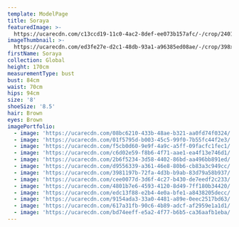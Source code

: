 ```yaml
---
template: ModelPage
title: Soraya
featuredImage: >-
  https://ucarecdn.com/c13ccd19-11c0-4ac2-8def-ee073b157afc/-/crop/2401x1119/0,413/-/preview/
imageThumbnail: >-
  https://ucarecdn.com/ed3fe27e-d2c1-48db-93a1-a96385ed08ae/-/crop/398x588/119,4/-/preview/
firstName: Soraya
collection: Global
height: 170cm
measurementType: bust
bust: 84cm
waist: 70cm
hips: 94cm
size: '8'
shoeSize: '8.5'
hair: Brown
eyes: Brown
imagePortfolio:
  - image: 'https://ucarecdn.com/08bc6210-433b-48ae-b321-aa0fd74f0324/'
  - image: 'https://ucarecdn.com/01f5795d-b003-45c5-99f0-7b55fc44f2e3/'
  - image: 'https://ucarecdn.com/f5cb0d60-9e9f-4a9c-a5ff-09facfc1fec1/'
  - image: 'https://ucarecdn.com/c6d02e59-f8b6-4f71-aae1-ea4f13e746d1/'
  - image: 'https://ucarecdn.com/2b6f5234-3d58-4402-86bd-aa496bb891ed/'
  - image: 'https://ucarecdn.com/d9556339-a361-46e8-80b6-cb83a3c949cc/'
  - image: 'https://ucarecdn.com/3981197b-72fa-4d3b-b9ab-83d79a58b937/'
  - image: 'https://ucarecdn.com/cee0077d-3d6f-4c27-b430-de7eedf2c233/'
  - image: 'https://ucarecdn.com/4801b7e6-4593-4120-8d49-7ff180b34420/'
  - image: 'https://ucarecdn.com/edc13f88-e2b4-4e0a-bfe1-a8438205decc/'
  - image: 'https://ucarecdn.com/9154ada3-33a0-4481-a89e-0eec2517bd63/'
  - image: 'https://ucarecdn.com/617a31fb-90c6-4b89-adcf-af2959e1a1d1/'
  - image: 'https://ucarecdn.com/bd74eeff-e5a2-4f77-b6b5-ca36aafb1eba/'
---
```



